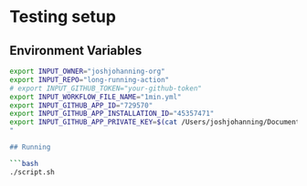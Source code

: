 # Testing setup

## Environment Variables

```bash
export INPUT_OWNER="joshjohanning-org"
export INPUT_REPO="long-running-action"
# export INPUT_GITHUB_TOKEN="your-github-token"
export INPUT_WORKFLOW_FILE_NAME="1min.yml"
export INPUT_GITHUB_APP_ID="729570"
export INPUT_GITHUB_APP_INSTALLATION_ID="45357471"
export INPUT_GITHUB_APP_PRIVATE_KEY=$(cat /Users/joshjohanning/Documents/misc/github-apps/josh-admin-org-app.2023-12-21.private-key.pem)
"

## Running

```bash
./script.sh
```
